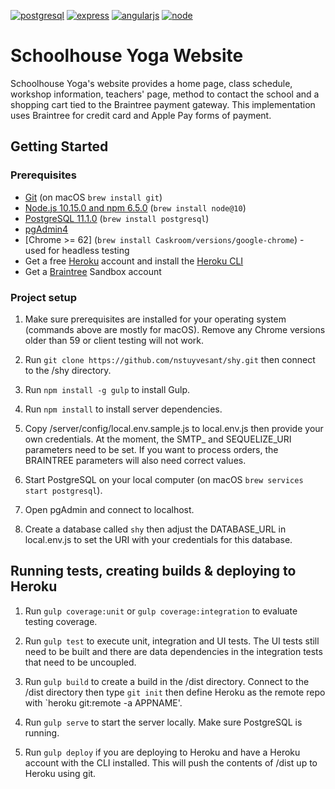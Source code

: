 [![postgresql][postgresql]][postgresql-url]
[![express][express]][express-url]
[![angularjs][angularjs]][angularjs-url]
[![node][node]][node-url]

# Schoolhouse Yoga Website

Schoolhouse Yoga's website provides a home page, class schedule, workshop information, teachers' page,
method to contact the school and a shopping cart tied to the Braintree payment gateway. This
implementation uses Braintree for credit card and Apple Pay forms of payment.

## Getting Started

### Prerequisites

- [Git](https://git-scm.com/) (on macOS `brew install git`)
- [Node.js 10.15.0 and npm 6.5.0](nodejs.org) (`brew install node@10`)
- [PostgreSQL 11.1.0](http://postgresql.org) (`brew install postgresql`)
- [pgAdmin4](https://www.postgresql.org/download/)
- [Chrome >= 62] (`brew install Caskroom/versions/google-chrome`) - used for headless testing
- Get a free [Heroku](http://heroku.com) account and install the [Heroku CLI](https://devcenter.heroku.com/articles/heroku-cli)
- Get a [Braintree](https://www.braintreepayments.com/sandbox) Sandbox account

### Project setup

1. Make sure prerequisites are installed for your operating system (commands above are mostly for macOS). Remove any Chrome versions older than 59 or client testing will not work.

2. Run `git clone https://github.com/nstuyvesant/shy.git` then connect to the /shy directory.

3. Run `npm install -g gulp` to install Gulp.

4. Run `npm install` to install server dependencies.

5. Copy /server/config/local.env.sample.js to local.env.js then provide your own credentials. At the moment, the SMTP_ and SEQUELIZE_URI parameters need to be set. If you want to process orders, the BRAINTREE parameters will also need correct values.

6. Start PostgreSQL on your local computer (on macOS `brew services start postgresql`).

7. Open pgAdmin and connect to localhost.

8. Create a database called `shy` then adjust the DATABASE_URL in local.env.js to set the URI with your credentials for this database.

## Running tests, creating builds & deploying to Heroku

1. Run `gulp coverage:unit` or `gulp coverage:integration` to evaluate testing coverage.

2. Run `gulp test` to execute unit, integration and UI tests. The UI tests still need to be built and there are data dependencies in the integration tests that need to be uncoupled.

3. Run `gulp build` to create a build in the /dist directory. Connect to the /dist directory then type `git init` then define Heroku as the remote repo with `heroku git:remote -a APPNAME'.

4. Run `gulp serve` to start the server locally. Make sure PostgreSQL is running.

5. Run `gulp deploy` if you are deploying to Heroku and have a Heroku account with the CLI installed. This will push the contents of /dist up to Heroku using git.

[express]: https://img.shields.io/badge/expressjs-4.16.4-blue.svg
[express-url]: http://expressjs.com
[angularjs]: https://img.shields.io/badge/angularjs-1.7.5-red.svg
[angularjs-url]: https://angularjs.org
[node]: https://img.shields.io/badge/nodejs-10.15.0-green.svg
[node-url]: https://nodejs.org
[postgresql]: https://img.shields.io/badge/postgresql-11.1.0-blue.svg
[postgresql-url]: https://www.postgresql.org